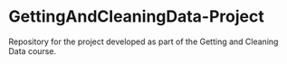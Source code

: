# GettingAndCleaningData-Project
Repository for the project developed as part of the Getting and Cleaning Data course.
